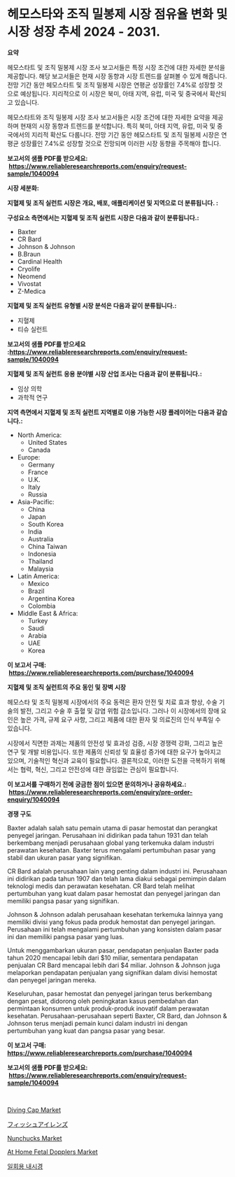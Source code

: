 <p><h1>헤모스타와 조직 밀봉제 시장 점유율 변화 및 시장 성장 추세 2024 - 2031.</h1></p><p><strong>요약</strong></p>
<p><p>헤모스타트 및 조직 밀봉제 시장 조사 보고서들은 특정 시장 조건에 대한 자세한 분석을 제공합니다. 해당 보고서들은 현재 시장 동향과 시장 트렌드를 살펴볼 수 있게 해줍니다. 전망 기간 동안 헤모스타트 및 조직 밀봉제 시장은 연평균 성장률인 7.4%로 성장할 것으로 예상됩니다. 지리적으로 이 시장은 북미, 아태 지역, 유럽, 미국 및 중국에서 확산되고 있습니다.</p><p>헤모스타트와 조직 밀봉제 시장 조사 보고서들은 시장 조건에 대한 자세한 요약을 제공하며 현재의 시장 동향과 트렌드를 분석합니다. 특히 북미, 아태 지역, 유럽, 미국 및 중국에서의 지리적 확산도 다룹니다. 전망 기간 동안 헤모스타트 및 조직 밀봉제 시장은 연평균 성장률인 7.4%로 성장할 것으로 전망되며 이러한 시장 동향을 주목해야 합니다.</p></p>
<p><strong>보고서의 샘플 PDF를 받으세요: &nbsp;<a href="https://www.reliableresearchreports.com/enquiry/request-sample/1040094">https://www.reliableresearchreports.com/enquiry/request-sample/1040094</a></strong></p>
<p><strong>시장 세분화:</strong></p>
<p><strong> 지혈제 및 조직 실런트 시장은 개요, 배포, 애플리케이션 및 지역으로 더 분류됩니다. :</strong></p>
<p><strong>구성요소 측면에서는 지혈제 및 조직 실런트 시장은 다음과 같이 분류됩니다.:</strong></p>
<p><ul><li>Baxter</li><li>CR Bard</li><li>Johnson & Johnson</li><li>B.Braun</li><li>Cardinal Health</li><li>Cryolife</li><li>Neomend</li><li>Vivostat</li><li>Z-Medica</li></ul></p>
<p><strong> 지혈제 및 조직 실런트 유형별 시장 분석은 다음과 같이 분류됩니다.:</strong></p>
<p><ul><li>지혈제</li><li>티슈 실런트</li></ul></p>
<p><strong>보고서의 샘플 PDF를 받으세요 :<a href="https://www.reliableresearchreports.com/enquiry/request-sample/1040094">https://www.reliableresearchreports.com/enquiry/request-sample/1040094</a></strong></p>
<p><strong> 지혈제 및 조직 실런트 응용 분야별 시장 산업 조사는 다음과 같이 분류됩니다.:</strong></p>
<p><ul><li>임상 의학</li><li>과학적 연구</li></ul></p>
<p><strong>지역 측면에서 지혈제 및 조직 실런트 지역별로 이용 가능한 시장 플레이어는 다음과 같습니다.:</strong></p>
<p><ul>
    <li>
        North America:
        <ul>
            <li>United States</li>
            <li>Canada</li>
        </ul>
    </li>
    <li>
        Europe:
        <ul>
            <li>Germany</li>
            <li>France</li>
            <li>U.K.</li>
            <li>Italy</li>
            <li>Russia</li>
        </ul>
    </li>
    <li>
        Asia-Pacific:
        <ul>
            <li>China</li>
            <li>Japan</li>
            <li>South Korea</li>
            <li>India</li>
            <li>Australia</li>
            <li>China Taiwan</li>
            <li>Indonesia</li>
            <li>Thailand</li>
            <li>Malaysia</li>
        </ul>
    </li>
    <li>
        Latin America:
        <ul>
            <li>Mexico</li>
            <li>Brazil</li>
            <li>Argentina Korea</li>
            <li>Colombia</li>
        </ul>
    </li>
    <li>
        Middle East & Africa:
        <ul>
            <li>Turkey</li>
            <li>Saudi</li>
            <li>Arabia</li>
            <li>UAE</li>
            <li>Korea</li>
        </ul>
    </li>
    </ul></p>
<p><strong>이 보고서 구매: &nbsp;<a href="https://www.reliableresearchreports.com/purchase/1040094">https://www.reliableresearchreports.com/purchase/1040094</a></strong></p>
<p><strong>지혈제 및 조직 실런트의 주요 동인 및 장벽 시장</strong></p>
<p><p>헤모스타 및 조직 밀봉제 시장에서의 주요 동력은 환자 안전 및 치료 효과 향상, 수술 기술의 발전, 그리고 수술 후 출혈 및 감염 위험 감소입니다. 그러나 이 시장에서의 장애 요인은 높은 가격, 규제 요구 사항, 그리고 제품에 대한 환자 및 의료진의 인식 부족일 수 있습니다.</p><p>시장에서 직면한 과제는 제품의 안전성 및 효과성 검증, 시장 경쟁력 강화, 그리고 높은 연구 및 개발 비용입니다. 또한 제품의 신뢰성 및 효율성 증가에 대한 요구가 높아지고 있으며, 기술적인 혁신과 교육이 필요합니다. 결론적으로, 이러한 도전을 극복하기 위해서는 협력, 혁신, 그리고 안전성에 대한 끊임없는 관심이 필요합니다.</p></p>
<p><strong>이 보고서를 구매하기 전에 궁금한 점이 있으면 문의하거나 공유하세요.: &nbsp;<a href="https://www.reliableresearchreports.com/enquiry/pre-order-enquiry/1040094">https://www.reliableresearchreports.com/enquiry/pre-order-enquiry/1040094</a></strong></p>
<p><strong>경쟁 구도</strong></p>
<p><p>Baxter adalah salah satu pemain utama di pasar hemostat dan perangkat penyegel jaringan. Perusahaan ini didirikan pada tahun 1931 dan telah berkembang menjadi perusahaan global yang terkemuka dalam industri perawatan kesehatan. Baxter terus mengalami pertumbuhan pasar yang stabil dan ukuran pasar yang signifikan.</p><p>CR Bard adalah perusahaan lain yang penting dalam industri ini. Perusahaan ini didirikan pada tahun 1907 dan telah lama diakui sebagai pemimpin dalam teknologi medis dan perawatan kesehatan. CR Bard telah melihat pertumbuhan yang kuat dalam pasar hemostat dan penyegel jaringan dan memiliki pangsa pasar yang signifikan.</p><p>Johnson & Johnson adalah perusahaan kesehatan terkemuka lainnya yang memiliki divisi yang fokus pada produk hemostat dan penyegel jaringan. Perusahaan ini telah mengalami pertumbuhan yang konsisten dalam pasar ini dan memiliki pangsa pasar yang luas.</p><p>Untuk menggambarkan ukuran pasar, pendapatan penjualan Baxter pada tahun 2020 mencapai lebih dari $10 miliar, sementara pendapatan penjualan CR Bard mencapai lebih dari $4 miliar. Johnson & Johnson juga melaporkan pendapatan penjualan yang signifikan dalam divisi hemostat dan penyegel jaringan mereka.</p><p>Keseluruhan, pasar hemostat dan penyegel jaringan terus berkembang dengan pesat, didorong oleh peningkatan kasus pembedahan dan permintaan konsumen untuk produk-produk inovatif dalam perawatan kesehatan. Perusahaan-perusahaan seperti Baxter, CR Bard, dan Johnson & Johnson terus menjadi pemain kunci dalam industri ini dengan pertumbuhan yang kuat dan pangsa pasar yang besar.</p></p>
<p><strong>이 보고서 구매: &nbsp; <a href="https://www.reliableresearchreports.com/purchase/1040094">https://www.reliableresearchreports.com/purchase/1040094</a></strong></p>
<p><strong>보고서의 샘플 PDF를 받으세요: &nbsp;<a href="https://www.reliableresearchreports.com/enquiry/request-sample/1040094">https://www.reliableresearchreports.com/enquiry/request-sample/1040094</a></strong><strong></strong></p>
<p>&nbsp;</p>
<p><p><a href="https://github.com/irfadac/Market-Research-Report-List-2/blob/main/diving-cap-market.md">Diving Cap Market</a></p><p><a href="https://github.com/ycmtqqhvk3273/Market-Research-Report-List-1/blob/main/47733494669.md">フィッシュアイレンズ</a></p><p><a href="https://github.com/ashepherd82/Market-Research-Report-List-3/blob/main/nunchucks-market.md">Nunchucks Market</a></p><p><a href="https://issuu.com/reportprime-2/docs/at-home-fetal-dopplers-market-size-_632a760bb8b4b9">At Home Fetal Dopplers Market</a></p><p><a href="https://github.com/lkwggful07722/Market-Research-Report-List-1/blob/main/96604484182.md">일회용 내시경</a></p></p>